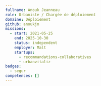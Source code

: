 ```yaml
---
fullname: Anouk Jeanneau
role: Urbaniste / Chargée de déploiement
domaine: Déploiement
github: anoukjn
missions:
  - start: 2021-05-25
    end: 2025-10-30
    status: independent
    employer: Malt
    startups:
      - recommandations-collaboratives
      - urbanvitaliz
badges:
  - segur
competences: []
---
```


